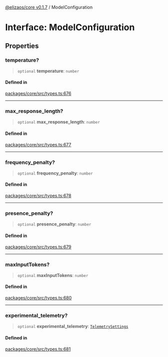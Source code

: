 [@elizaos/core v0.1.7](../index.md) / ModelConfiguration

# Interface: ModelConfiguration

## Properties

### temperature?

> `optional` **temperature**: `number`

#### Defined in

[packages/core/src/types.ts:676](https://github.com/JoeyKhd/eliza/blob/main/packages/core/src/types.ts#L676)

***

### max\_response\_length?

> `optional` **max\_response\_length**: `number`

#### Defined in

[packages/core/src/types.ts:677](https://github.com/JoeyKhd/eliza/blob/main/packages/core/src/types.ts#L677)

***

### frequency\_penalty?

> `optional` **frequency\_penalty**: `number`

#### Defined in

[packages/core/src/types.ts:678](https://github.com/JoeyKhd/eliza/blob/main/packages/core/src/types.ts#L678)

***

### presence\_penalty?

> `optional` **presence\_penalty**: `number`

#### Defined in

[packages/core/src/types.ts:679](https://github.com/JoeyKhd/eliza/blob/main/packages/core/src/types.ts#L679)

***

### maxInputTokens?

> `optional` **maxInputTokens**: `number`

#### Defined in

[packages/core/src/types.ts:680](https://github.com/JoeyKhd/eliza/blob/main/packages/core/src/types.ts#L680)

***

### experimental\_telemetry?

> `optional` **experimental\_telemetry**: [`TelemetrySettings`](../type-aliases/TelemetrySettings.md)

#### Defined in

[packages/core/src/types.ts:681](https://github.com/JoeyKhd/eliza/blob/main/packages/core/src/types.ts#L681)
